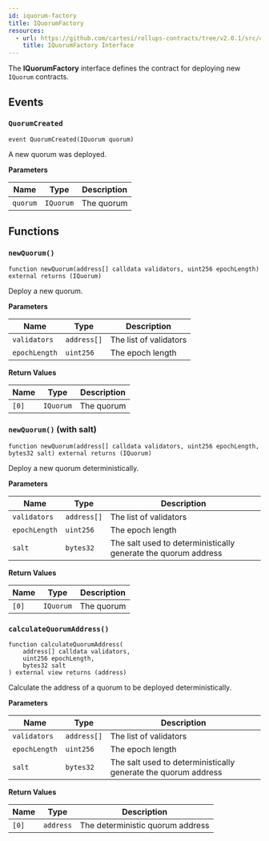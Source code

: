 ```yaml
---
id: iquorum-factory
title: IQuorumFactory
resources:
  - url: https://github.com/cartesi/rollups-contracts/tree/v2.0.1/src/consensus/quorum/IQuorumFactory.sol
    title: IQuorumFactory Interface
---
```


The **IQuorumFactory** interface defines the contract for deploying new `IQuorum` contracts.

## Events

### `QuorumCreated`

```solidity
event QuorumCreated(IQuorum quorum)
```

A new quorum was deployed.

**Parameters**

| Name | Type | Description |
|------|------|-------------|
| `quorum` | `IQuorum` | The quorum |

## Functions

### `newQuorum()`

```solidity
function newQuorum(address[] calldata validators, uint256 epochLength) external returns (IQuorum)
```

Deploy a new quorum.

**Parameters**

| Name | Type | Description |
|------|------|-------------|
| `validators` | `address[]` | The list of validators |
| `epochLength` | `uint256` | The epoch length |

**Return Values**

| Name | Type | Description |
|------|------|-------------|
| `[0]` | `IQuorum` | The quorum |

### `newQuorum()` (with salt)

```solidity
function newQuorum(address[] calldata validators, uint256 epochLength, bytes32 salt) external returns (IQuorum)
```

Deploy a new quorum deterministically.

**Parameters**

| Name | Type | Description |
|------|------|-------------|
| `validators` | `address[]` | The list of validators |
| `epochLength` | `uint256` | The epoch length |
| `salt` | `bytes32` | The salt used to deterministically generate the quorum address |

**Return Values**

| Name | Type | Description |
|------|------|-------------|
| `[0]` | `IQuorum` | The quorum |

### `calculateQuorumAddress()`

```solidity
function calculateQuorumAddress(
    address[] calldata validators,
    uint256 epochLength,
    bytes32 salt
) external view returns (address)
```

Calculate the address of a quorum to be deployed deterministically.

**Parameters**

| Name | Type | Description |
|------|------|-------------|
| `validators` | `address[]` | The list of validators |
| `epochLength` | `uint256` | The epoch length |
| `salt` | `bytes32` | The salt used to deterministically generate the quorum address |

**Return Values**

| Name | Type | Description |
|------|------|-------------|
| `[0]` | `address` | The deterministic quorum address | 